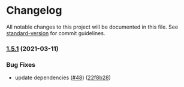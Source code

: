 # Changelog

All notable changes to this project will be documented in this file. See [standard-version](https://github.com/conventional-changelog/standard-version) for commit guidelines.

### [1.5.1](https://github.com/samrum/homebridge-onstar/compare/v1.5.0...v1.5.1) (2021-03-11)


### Bug Fixes

* update dependencies ([#48](https://github.com/samrum/homebridge-onstar/issues/48)) ([22f8b28](https://github.com/samrum/homebridge-onstar/commit/22f8b28dc6478c4a2fdc08455f12882167502ad8))
